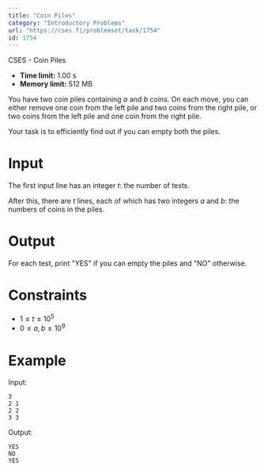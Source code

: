 ```yaml
---
title: "Coin Piles"
category: "Introductory Problems"
url: "https://cses.fi/problemset/task/1754"
id: 1754
---
```


CSES - Coin Piles

  * **Time limit:** 1.00 s
  * **Memory limit:** 512 MB

You have two coin piles containing $a$ and $b$ coins. On each move, you can
either remove one coin from the left pile and two coins from the right pile,
or two coins from the left pile and one coin from the right pile.

Your task is to efficiently find out if you can empty both the piles.

# Input

The first input line has an integer $t$: the number of tests.

After this, there are $t$ lines, each of which has two integers $a$ and $b$:
the numbers of coins in the piles.

# Output

For each test, print "YES" if you can empty the piles and "NO" otherwise.

# Constraints

  * $1 \le t \le 10^5$
  * $0 \le a, b \le 10^9$

# Example

Input:

    
    
    3
    2 1
    2 2
    3 3
    

Output:

    
    
    YES
    NO
    YES
    

